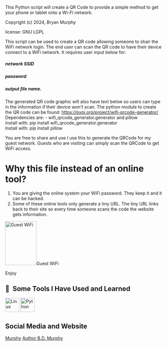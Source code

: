 This Python script will create a QR Code to provide a simple method to get your phone or tablet onto a Wi-Fi network.

Copyright (c) 2024, Bryan Murphy

license: GNU LGPL


This script can be used to create a QR code allowing someone to shair the WiFi network login. The end user can scan the QR code to have their device connect to a WiFi network.
It requires user input below for:
##### network SSID 
##### password 
##### output file name.

The generated QR code graphic will also have text below so users can type in the information if their device won't scan.
The python module to create the QR code can be found: https://pypi.org/project/wifi-qrcode-generator/
Dependencies are: - wifi_qrcode_generator.generator and pillow <br>
install with: pip install wifi_qrcode_generator.generator<br>
Install with: pip install pillow

You are free to share and use
I use this to generate the QRCode for my guest network. Guests who are visiting can simply scan the QRCode to get WiFi access.

# Why this file instead of an online tool? 
1) You are giving the online system your WiFi password. They keep it and it can be hacked.
2) Some of these online tools only generate a tiny URL. The tiny URL links back to their site so every time someone scans the code the website gets information.



<img alt="Guest WiFi" width="100" height="140" src="[https://github.com/bdmurphy73/bdmurphy73/blob/main/FiveStarPH_400x600.png](https://github.com/bdmurphy73/WiFiQRCode-generator/blob/main/ExampleWiFiQRCode.png)">Guest WiFi</a>

Enjoy

<h2> 🚀 &nbsp;Some Tools I Have Used and Learned</h2>
<p align="left">
  <img src="https://cdn.jsdelivr.net/gh/devicons/devicon@latest/icons/linux/linux-original.svg" alt="Linux" width="45" height="45" />
  <img src="https://cdn.jsdelivr.net/gh/devicons/devicon@latest/icons/python/python-original.svg" alt="Python" width="45" height="45" />
</p>

<h2> Social Media and Website</h2>
   <a img src="https://cdn.jsdelivr.net/gh/devicons/devicon@latest/icons/linkedin/linkedin-original.svg" href=https://www.linkedin.com/in/bryan-murphy>Murphy</a>
   <a href=https://authorbdmurphy.com>Author B.D. Murphy</a>
          

